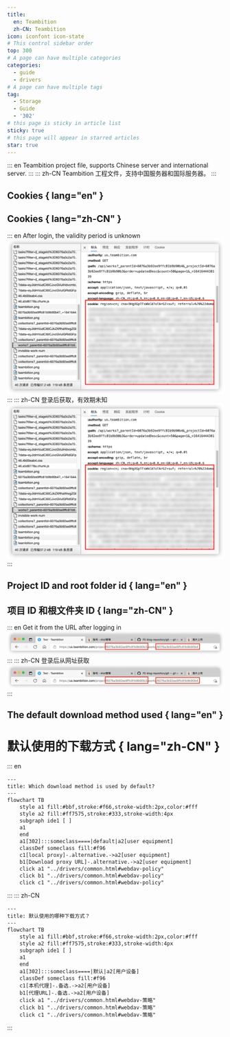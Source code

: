 ```yaml
---
title:
  en: Teambition
  zh-CN: Teambition
icon: iconfont icon-state
# This control sidebar order
top: 300
# A page can have multiple categories
categories:
  - guide
  - drivers
# A page can have multiple tags
tag:
  - Storage
  - Guide
  - '302'
# this page is sticky in article list
sticky: true
# this page will appear in starred articles
star: true
---
```


::: en
Teambition project file, supports Chinese server and international server.
:::
::: zh-CN
Teambition 工程文件，支持中国服务器和国际服务器。
:::

## Cookies { lang="en" }

## Cookies { lang="zh-CN" }

::: en
After login, the validity period is unknown
![cookie](/img/drivers/teambition-cookie.png)
:::
::: zh-CN
登录后获取，有效期未知
![cookie](/img/drivers/teambition-cookie.png)
:::

## Project ID and root folder id { lang="en" }

## 项目 ID 和根文件夹 ID { lang="zh-CN" }

::: en
Get it from the URL after logging in
![id](/img/drivers/teambition-id.png)
:::
::: zh-CN
登录后从网址获取
![id](/img/drivers/teambition-id.png)
:::

## The default download method used { lang="en" }

# 默认使用的下载方式 { lang="zh-CN" }

::: en

```mermaid
---
title: Which download method is used by default?
---
flowchart TB
    style a1 fill:#bbf,stroke:#f66,stroke-width:2px,color:#fff
    style a2 fill:#ff7575,stroke:#333,stroke-width:4px
    subgraph ide1 [ ]
    a1
    end
    a1[302]:::someclass====|default|a2[user equipment]
    classDef someclass fill:#f96
    c1[local proxy]-.alternative.->a2[user equipment]
    b1[Download proxy URL]-.alternative.->a2[user equipment]
    click a1 "../drivers/common.html#webdav-policy"
    click b1 "../drivers/common.html#webdav-policy"
    click c1 "../drivers/common.html#webdav-policy"
```

:::
::: zh-CN

```mermaid
---
title: 默认使用的哪种下载方式？
---
flowchart TB
    style a1 fill:#bbf,stroke:#f66,stroke-width:2px,color:#fff
    style a2 fill:#ff7575,stroke:#333,stroke-width:4px
    subgraph ide1 [ ]
    a1
    end
    a1[302]:::someclass====|默认|a2[用户设备]
    classDef someclass fill:#f96
    c1[本机代理]-.备选.->a2[用户设备]
    b1[代理URL]-.备选.->a2[用户设备]
    click a1 "../drivers/common.html#webdav-策略"
    click b1 "../drivers/common.html#webdav-策略"
    click c1 "../drivers/common.html#webdav-策略"
```

:::
